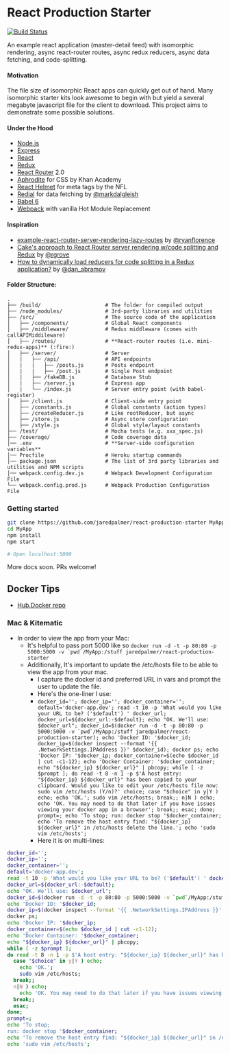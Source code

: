 # React Production Starter

[![Build Status](https://travis-ci.org/jaredpalmer/react-production-starter.svg?branch=master)](https://travis-ci.org/jaredpalmer/react-production-starter)

An example react application (master-detail feed) with isomorphic rendering, async react-router routes, async redux reducers, async data fetching, and code-splitting.

#### Motivation
The file size of isomorphic React apps can quickly get out of hand. Many isomorphic starter kits look awesome to begin with but yield a several megabyte javascript file for the client to download. This project aims to demonstrate some possible solutions.

#### Under the Hood
 - [Node.js](https://nodejs.org/en/)
 - [Express](https://github.com/expressjs/express)
 - [React](https://github.com/facebook/react)
 - [Redux](https://github.com/reactjs/redux)
 - [React Router](https://github.com/reactjs/react-router) 2.0
 - [Aphrodite](https://github.com/Khan/aphrodite) for CSS by Khan Academy
 - [React Helmet](https://github.com/nfl/react-helmet) for meta tags by the NFL
 - [Redial](https://github.com/markdalgleish/redial) for data fetching by [@markdalgleish](https://twitter.com/markdalgleish)
 - [Babel 6](https://github.com/babel/babel)
 - [Webpack](https://github.com/webpack/webpack) with vanilla Hot Module Replacement

#### Inspiration
 - [example-react-router-server-rendering-lazy-routes](https://github.com/ryanflorence/example-react-router-server-rendering-lazy-routes) by [@ryanflorence](https://twitter.com/ryanflorence)
 - [Cake's approach to React Router server rendering w/code splitting and Redux](https://gist.github.com/rgrove/3e612aa366541845161c) by [@rgrove](https://twitter.com/yaypie)
 - [How to dynamically load reducers for code splitting in a Redux application?](http://stackoverflow.com/questions/32968016/how-to-dynamically-load-reducers-for-code-splitting-in-a-redux-application) by [@dan_abramov](https://twitter.com/dan_abramov)

#### Folder Structure:
```
.
├── /build/                     # The folder for compiled output
├── /node_modules/              # 3rd-party libraries and utilities
├── /src/                       # The source code of the application
│   ├── /components/            # Global React components
│   ├── /middleware/            # Redux middleware (comes with callAPIMiddileware)
│   ├── /routes/                # **React-router routes (i.e. mini-redux-apps)** (:fire:)
│   ├── /server/                # Server
│   |   ├── /api/               # API endpoints
│   |   |   ├── /posts.js       # Posts endpoint
│   |   |   ├── /post.js        # Single Post endpoint
│   |   ├── /fakeDB.js          # Database Stub
│   |   ├── /server.js          # Express app
│   |   └── /index.js           # Server entry point (with babel-register)
│   ├── /client.js              # Client-side entry point
│   ├── /constants.js           # Global constants (action types)
│   ├── /createReducer.js       # Like rootReducer, but async
│   ├── /store.js               # Async store configuration
│   ├── /style.js               # Global style/layout constants
├── /test/                      # Mocha tests (e.g. xxx_spec.js)
├── /coverage/                  # Code coverage data
│── .env                        # **Server-side configuration variables**
│── Procfile                    # Heroku startup commands
│── package.json                # The list of 3rd party libraries and utilities and NPM scripts
│── webpack.config.dev.js       # Webpack Development Configuration File
└── webpack.config.prod.js      # Webpack Production Configuration File
```

### Getting started
```bash
git clone https://github.com/jaredpalmer/react-production-starter MyApp
cd MyApp
npm install
npm start

# Open localhost:5000
```

More docs soon. PRs welcome!

## Docker Tips
 - [Hub.Docker repo](https://hub.docker.com/r/jaredpalmer/react-production-starter/)

### Mac & Kitematic
 - In order to view the app from your Mac:
   - It's helpful to pass port 5000 like so 
```docker run -d -t -p 80:80 -p 5000:5000 -v `pwd`/MyApp:/stuff jaredpalmer/react-production-starter```
   - Additionally, It's important to update the /etc/hosts file to be able to view the app from your mac.
     - I capture the docker id and preferred URL in vars and prompt the user to update the file. 
     - Here's the one-liner I use:
     - ```docker_id=''; docker_ip=''; docker_container=''; default='docker-app.dev'; read -t 10 -p 'What would you like your URL to be? ('$default') ' docker_url; docker_url=${docker_url:-$default}; echo "OK. We'll use: $docker_url"; docker_id=$(docker run -d -t -p 80:80 -p 5000:5000 -v `pwd`/MyApp:/stuff jaredpalmer/react-production-starter); echo 'Docker ID: '$docker_id; docker_ip=$(docker inspect --format '{{ .NetworkSettings.IPAddress }}' $docker_id); docker ps; echo 'Docker IP: '$docker_ip; docker_container=$(echo $docker_id | cut -c1-12); echo 'Docker Container: '$docker_container; echo "${docker_ip} ${docker_url}" | pbcopy; while [ -z $prompt ]; do read -t 8 -n 1 -p $'A host entry: "${docker_ip} ${docker_url}" has been copied to your clipboard. Would you like to edit your /etc/hosts file now: sudo vim /etc/hosts (Y/n)?' choice; case "$choice" in y|Y ) echo; echo 'OK.'; sudo vim /etc/hosts; break;; n|N ) echo; echo 'OK. You may need to do that later if you have issues viewing your docker app in a browser'; break;; esac; done; prompt=; echo 'To stop; run: docker stop '$docker_container; echo 'To remove the host entry find: "${docker_ip} ${docker_url}" in /etc/hosts delete the line.'; echo 'sudo vim /etc/hosts';```
     - Here it is on multi-lines:
```bash
docker_id=''; 
docker_ip=''; 
docker_container=''; 
default='docker-app.dev'; 
read -t 10 -p 'What would you like your URL to be? ('$default') ' docker_url; 
docker_url=${docker_url:-$default};
echo "OK. We'll use: $docker_url";
docker_id=$(docker run -d -t -p 80:80 -p 5000:5000 -v `pwd`/MyApp:/stuff jaredpalmer/react-production-starter);
echo 'Docker ID: '$docker_id;
docker_ip=$(docker inspect --format '{{ .NetworkSettings.IPAddress }}' $docker_id);
docker ps;
echo 'Docker IP: '$docker_ip;
docker_container=$(echo $docker_id | cut -c1-12);
echo 'Docker Container: '$docker_container;
echo "${docker_ip} ${docker_url}" | pbcopy;
while [ -z $prompt ];
do read -t 8 -n 1 -p $'A host entry: "${docker_ip} ${docker_url}" has been copied to your clipboard. Would you like to edit your /etc/hosts file now: sudo vim /etc/hosts (Y/n)?' choice;
  case "$choice" in y|Y ) echo;
    echo 'OK.';
    sudo vim /etc/hosts;
  break;;
  n|N ) echo;
    echo 'OK. You may need to do that later if you have issues viewing your docker app in a browser';
  break;;
  esac;
done;
prompt=;
echo 'To stop;
run: docker stop '$docker_container;
echo 'To remove the host entry find: "${docker_ip} ${docker_url}" in /etc/hosts delete the line.';
echo 'sudo vim /etc/hosts';
```
